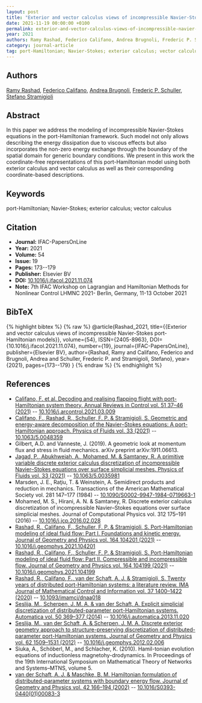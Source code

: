 ```yaml
---
layout: post
title: "Exterior and vector calculus views of incompressible Navier-Stokes port-Hamiltonian models"
date: 2021-11-19 00:00:00 +0100
permalink: exterior-and-vector-calculus-views-of-incompressible-navier-stokes-port-hamiltonian-models
year: 2021
authors: Ramy Rashad, Federico Califano, Andrea Brugnoli, Frederic P. Schuller, Stefano Stramigioli
category: journal-article
tag: port-Hamiltonian; Navier-Stokes; exterior calculus; vector calculus
---
```

 
## Authors
[Ramy Rashad](authors/ramy-rashad), [Federico Califano](authors/federico-califano), [Andrea Brugnoli](authors/andrea-brugnoli), [Frederic P. Schuller](authors/frederic-p-schuller), [Stefano Stramigioli](authors/stefano-stramigioli)
 
## Abstract
In this paper we address the modeling of incompressible Navier-Stokes equations in the port-Hamiltonian framework. Such model not only allows describing the energy dissipation due to viscous effects but also incorporates the non-zero energy exchange through the boundary of the spatial domain for generic boundary conditions. We present in this work the coordinate-free representations of this port-Hamiltonian model using both exterior calculus and vector calculus as well as their corresponding coordinate-based descriptions.
 
## Keywords
port-Hamiltonian; Navier-Stokes; exterior calculus; vector calculus
 
## Citation
- **Journal:** IFAC-PapersOnLine
- **Year:** 2021
- **Volume:** 54
- **Issue:** 19
- **Pages:** 173--179
- **Publisher:** Elsevier BV
- **DOI:** [10.1016/j.ifacol.2021.11.074](https://doi.org/10.1016/j.ifacol.2021.11.074)
- **Note:** 7th IFAC Workshop on Lagrangian and Hamiltonian Methods for Nonlinear Control LHMNC 2021- Berlin, Germany, 11-13 October 2021
 
## BibTeX
{% highlight bibtex %}
{% raw %}
@article{Rashad_2021,
  title={{Exterior and vector calculus views of incompressible Navier-Stokes port-Hamiltonian models}},
  volume={54},
  ISSN={2405-8963},
  DOI={10.1016/j.ifacol.2021.11.074},
  number={19},
  journal={IFAC-PapersOnLine},
  publisher={Elsevier BV},
  author={Rashad, Ramy and Califano, Federico and Brugnoli, Andrea and Schuller, Frederic P. and Stramigioli, Stefano},
  year={2021},
  pages={173--179}
}
{% endraw %}
{% endhighlight %}
 
## References
- [Califano, F. et al. Decoding and realising flapping flight with port-Hamiltonian system theory. Annual Reviews in Control vol. 51 37–46 (2021)](decoding-and-realising-flapping-flight-with-port-hamiltonian-system-theory) -- [10.1016/j.arcontrol.2021.03.009](https://doi.org/10.1016/j.arcontrol.2021.03.009)
- [Califano, F., Rashad, R., Schuller, F. P. & Stramigioli, S. Geometric and energy-aware decomposition of the Navier–Stokes equations: A port-Hamiltonian approach. Physics of Fluids vol. 33 (2021)](geometric-and-energy-aware-decomposition-of-the-navier-stokes-equations-a-port-hamiltonian-approach) -- [10.1063/5.0048359](https://doi.org/10.1063/5.0048359)
- Gilbert, A.D. and Vanneste, J. (2019). A geometric look at momentum flux and stress in fluid mechanics. arXiv preprint arXiv:1911.06613.
- [Jagad, P., Abukhwejah, A., Mohamed, M. & Samtaney, R. A primitive variable discrete exterior calculus discretization of incompressible Navier–Stokes equations over surface simplicial meshes. Physics of Fluids vol. 33 (2021)](a-primitive-variable-discrete-exterior-calculus-discretization-of-incompressible-navier-stokes-equations-over-surface-simplicial-meshes) -- [10.1063/5.0035981](https://doi.org/10.1063/5.0035981)
- Marsden, J. E., Raţiu, T. & Weinstein, A. Semidirect products and reduction in mechanics. Transactions of the American Mathematical Society vol. 281 147–177 (1984) -- [10.1090/S0002-9947-1984-0719663-1](https://doi.org/10.1090/S0002-9947-1984-0719663-1)
- Mohamed, M. S., Hirani, A. N. & Samtaney, R. Discrete exterior calculus discretization of incompressible Navier–Stokes equations over surface simplicial meshes. Journal of Computational Physics vol. 312 175–191 (2016) -- [10.1016/j.jcp.2016.02.028](https://doi.org/10.1016/j.jcp.2016.02.028)
- [Rashad, R., Califano, F., Schuller, F. P. & Stramigioli, S. Port-Hamiltonian modeling of ideal fluid flow: Part I. Foundations and kinetic energy. Journal of Geometry and Physics vol. 164 104201 (2021)](port-hamiltonian-modeling-of-ideal-fluid-flow-part-i-foundations-and-kinetic-energy) -- [10.1016/j.geomphys.2021.104201](https://doi.org/10.1016/j.geomphys.2021.104201)
- [Rashad, R., Califano, F., Schuller, F. P. & Stramigioli, S. Port-Hamiltonian modeling of ideal fluid flow: Part II. Compressible and incompressible flow. Journal of Geometry and Physics vol. 164 104199 (2021)](port-hamiltonian-modeling-of-ideal-fluid-flow-part-ii-compressible-and-incompressible-flow) -- [10.1016/j.geomphys.2021.104199](https://doi.org/10.1016/j.geomphys.2021.104199)
- [Rashad, R., Califano, F., van der Schaft, A. J. & Stramigioli, S. Twenty years of distributed port-Hamiltonian systems: a literature review. IMA Journal of Mathematical Control and Information vol. 37 1400–1422 (2020)](twenty-years-of-distributed-port-hamiltonian-systems-a-literature-review) -- [10.1093/imamci/dnaa018](https://doi.org/10.1093/imamci/dnaa018)
- [Seslija, M., Scherpen, J. M. A. & van der Schaft, A. Explicit simplicial discretization of distributed-parameter port-Hamiltonian systems. Automatica vol. 50 369–377 (2014)](explicit-simplicial-discretization-of-distributed-parameter-port-hamiltonian-systems) -- [10.1016/j.automatica.2013.11.020](https://doi.org/10.1016/j.automatica.2013.11.020)
- [Seslija, M., van der Schaft, A. & Scherpen, J. M. A. Discrete exterior geometry approach to structure-preserving discretization of distributed-parameter port-Hamiltonian systems. Journal of Geometry and Physics vol. 62 1509–1531 (2012)](discrete-exterior-geometry-approach-to-structure-preserving-discretization-of-distributed-parameter-port-hamiltonian-systems) -- [10.1016/j.geomphys.2012.02.006](https://doi.org/10.1016/j.geomphys.2012.02.006)
- Siuka, A., Schöberl, M., and Schlacher, K. (2010). Hamil-tonian evolution equations of inductionless magnetohy-drodynamics. In Proceedings of the 19th International Symposium on Mathematical Theory of Networks and Systems–MTNS, volume 5.
- [van der Schaft, A. J. & Maschke, B. M. Hamiltonian formulation of distributed-parameter systems with boundary energy flow. Journal of Geometry and Physics vol. 42 166–194 (2002)](hamiltonian-formulation-of-distributed-parameter-systems-with-boundary-energy-flow) -- [10.1016/S0393-0440(01)00083-3](https://doi.org/10.1016/S0393-0440(01)00083-3)

